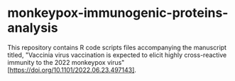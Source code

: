 # monkeypox-immunogenic-proteins-analysis

This repository contains R code scripts files accompanying the manuscript titled, "Vaccinia virus vaccination is expected to elicit highly cross-reactive immunity to the 2022 monkeypox virus" [https://doi.org/10.1101/2022.06.23.497143].
